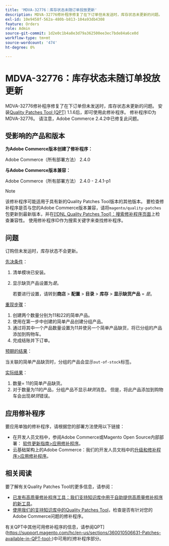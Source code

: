 ```yaml
---
title: 'MDVA-32776：库存状态未随订单投放更新'
description: MDVA-32776修补程序修复了在下订单但未发送时，库存状态未更新的问题。 安装[Quality Patches Tool (QPT)](https://devdocs.magento.com/guides/v2.4/comp-mgr/patching.html#mqp) 1.1.6后，即可使用此修补程序。 修补程序ID为MDVA-32776。 请注意，Adobe Commerce 2.4.2中已修复此问题。
exl-id: 10e9458f-562a-480b-b813-104a93db4308
feature: Orders
role: Admin
source-git-commit: 1d2e0c1b4a8e3d79a362500ee3ec7bde84a6ce0d
workflow-type: tm+mt
source-wordcount: '474'
ht-degree: 0%

---
```


# MDVA-32776：库存状态未随订单投放更新

MDVA-32776修补程序修复了在下订单但未发送时，库存状态未更新的问题。 安装[Quality Patches Tool (QPT)](https://devdocs.magento.com/guides/v2.4/comp-mgr/patching.html#mqp) 1.1.6后，即可使用此修补程序。 修补程序ID为MDVA-32776。 请注意，Adobe Commerce 2.4.2中已修复此问题。

## 受影响的产品和版本

**为Adobe Commerce版本创建了修补程序：**

Adobe Commerce（所有部署方法） 2.4.0

**与Adobe Commerce版本兼容：**

Adobe Commerce（所有部署方法） 2.4.0 - 2.4.1-p1

>[!NOTE]
>
>该修补程序可能适用于具有新的Quality Patches Tool版本的其他版本。 要检查修补程序是否与您的Adobe Commerce版本兼容，请将`magento/quality-patches`包更新到最新版本，并在[[!DNL Quality Patches Tool]：搜索修补程序页面](https://devdocs.magento.com/quality-patches/tool.html#patch-grid)上检查兼容性。 使用修补程序ID作为搜索关键字来查找修补程序。

## 问题

订购但未发运时，库存状态不会更新。

<u>先决条件</u>：

1. 清单模块已安装。
1. 显示缺货产品设置为&#x200B;*是*。

   若要进行设置，请转到&#x200B;**商店** > **配置** > **目录** > **库存** > **显示缺货产品** = *是*。

<u>重现步骤</u>：

1. 创建两个数量分别为11和22的简单产品。
1. 使用在第一步中创建的简单产品创建分组产品。
1. 通过将其中一个产品数量设置为11并使另一个简单产品缺货，将已分组的产品添加到购物车。
1. 完成结账并下订单。

<u>预期的结果</u>：

当关联的简单产品缺货时，分组的产品会显示`out-of-stock`标签。

<u>实际结果</u>：

1. 数量= 11的简单产品缺货。
1. 对于数量为11的产品，分组产品不显示&#x200B;*缺货*&#x200B;消息。 但是，将此产品添加到购物车会出现&#x200B;*缺货*&#x200B;错误。

## 应用修补程序

要应用单独的修补程序，请根据您的部署方法使用以下链接：

* 在开发人员文档中，参阅Adobe Commerce或Magento Open Source内部部署： [软件更新指南>应用修补程序](https://devdocs.magento.com/guides/v2.4/comp-mgr/patching/mqp.html)。
* 云基础架构上的Adobe Commerce：我们的开发人员文档中的[升级和修补程序>应用修补程序](https://devdocs.magento.com/cloud/project/project-patch.html)。

## 相关阅读

要了解有关Quality Patches Tool的更多信息，请参阅：

* [已发布高质量修补程序工具：我们支持知识库中用于自助提供高质量修补程序的新工具](/help/announcements/adobe-commerce-announcements/magento-quality-patches-released-new-tool-to-self-serve-quality-patches.md)。
* [使用我们的支持知识库中的Quality Patches Tool](/help/support-tools/patches-available-in-qpt-tool/check-patch-for-magento-issue-with-magento-quality-patches.md)，检查是否有针对您的Adobe Commerce问题的修补程序。

有关QPT中其他可用修补程序的信息，请参阅QPT](https://support.magento.com/hc/en-us/sections/360010506631-Patches-available-in-QPT-tool-)中可用的[修补程序部分。
